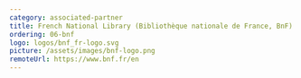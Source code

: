 ```yaml
---
category: associated-partner
title: French National Library (Bibliothèque nationale de France, BnF)
ordering: 06-bnf
logo: logos/bnf_fr-logo.svg
picture: /assets/images/bnf-logo.png
remoteUrl: https://www.bnf.fr/en
---
```


